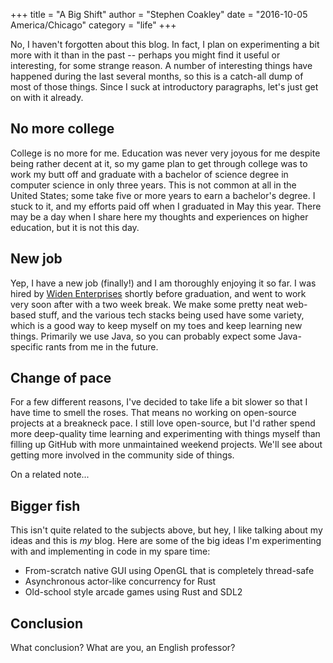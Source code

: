+++
title = "A Big Shift"
author = "Stephen Coakley"
date = "2016-10-05 America/Chicago"
category = "life"
+++

No, I haven't forgotten about this blog. In fact, I plan on experimenting a bit more with it than in the past -- perhaps you might find it useful or interesting, for some strange reason. A number of interesting things have happened during the last several months, so this is a catch-all dump of most of those things. Since I suck at introductory paragraphs, let's just get on with it already.

## No more college
College is no more for me. Education was never very joyous for me despite being rather decent at it, so my game plan to get through college was to work my butt off and graduate with a bachelor of science degree in computer science in only three years. This is not common at all in the United States; some take five or more years to earn a bachelor's degree. I stuck to it, and my efforts paid off when I graduated in May this year. There may be a day when I share here my thoughts and experiences on higher education, but it is not this day.

## New job
Yep, I have a new job (finally!) and I am thoroughly enjoying it so far. I was hired by [Widen Enterprises](http://www.widen.com) shortly before graduation, and went to work very soon after with a two week break. We make some pretty neat web-based stuff, and the various tech stacks being used have some variety, which is a good way to keep myself on my toes and keep learning new things. Primarily we use Java, so you can probably expect some Java-specific rants from me in the future.

## Change of pace
For a few different reasons, I've decided to take life a bit slower so that I have time to smell the roses. That means no working on open-source projects at a breakneck pace. I still love open-source, but I'd rather spend more deep-quality time learning and experimenting with things myself than filling up GitHub with more unmaintained weekend projects. We'll see about getting more involved in the community side of things.

On a related note...

## Bigger fish
This isn't quite related to the subjects above, but hey, I like talking about my ideas and this is _my_ blog. Here are some of the big ideas I'm experimenting with and implementing in code in my spare time:

- From-scratch native GUI using OpenGL that is completely thread-safe
- Asynchronous actor-like concurrency for Rust
- Old-school style arcade games using Rust and SDL2

## Conclusion
What conclusion? What are you, an English professor?
